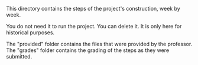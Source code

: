 This directory contains the steps of the project's construction, week by week.

You do not need it to run the project. You can delete it. It is only here for historical purposes.

The "provided" folder contains the files that were provided by the professor.
The "grades" folder contains the grading of the steps as they were submitted.